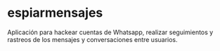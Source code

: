 # espiarmensajes
Aplicación para hackear cuentas de Whatsapp, realizar seguimientos y rastreos de los mensajes y conversaciones entre usuarios.
